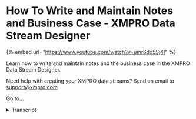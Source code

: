 # How To Write and Maintain Notes and Business Case - XMPRO Data Stream Designer
{% embed url="https://www.youtube.com/watch?v=umr6do5Sj4I" %}



Learn how to write and maintain notes and the business case in the XMPRO Data Stream Designer. 

Need help with creating your XMPRO data streams? Send an email to support@xmpro.com 

Go to...
<details>
<summary>Transcript</summary>Learn how to write and maintain notes and the business case in the XMPRO Data Stream Designer. 

Need help with creating your XMPRO data streams? Send an email to support@xmpro.com 

Go to...
welcome to another training video from

XM pro today we will be looking at how

to write and maintain notes and business

case notes can be found in the command

bar of your use case notes are used for

recording technical information about

the use case that you want to document

for when somebody comes into the use

case and wants to know something

technical about it in the future there

is an HTML editor here so you can enter

any notes that you need you can change

the font size you can add images links

videos business case on the other hand

is used to help organizations identify

why they are using this use case or

application they are typically written

before you start to create the use case

and they quantify the financial impact

and establish a baseline of the use case

so when you or someone else comes back

later to the use case and asks what is

this thing they can see oh yes this is

why we did it and this is the value

gained from it so business process

relates to the larger business process

in your organization for instance

predictive maintenance for a vision

inspection system the expected return on

income is pretty self-explanatory how

quickly will you get the money back that

you spent on this the business case is

the high level reason why you are

creating this use case so quality

monitoring for the visual inspection

system the type of value created can be

selected from this list we have improved

asset performance increased revenue

reduced costs reduced risk improved

customer service and for this case it

would be reduced costs and currency is

the currency that you are working with

the economic value add for annum is what

is the expected value you are going to

get out of this so for example three

million dollars

oops the NPV or net present value can be

calculated from a financial calculator

and if your accountants are interested

in this then they can they can give you

a number for this for example two

million four hundred thousand and the

business case text is a larger area for

you to define your business case so I've

got something here arrow six to improve

production and the vision inspection

system captures defects and every 1%

increase in first-pass yield delivers

five hundred thousand annual cost

savings and the potential savings for

this financial year is three million

dollars so you would save this and then

you would create your use case and then

in six months maybe there's a new

manager and they want to know why this

way this use case was created so you can

go back into the business case and you

can say this was created because we

wanted to add quality monitoring with

the vision inspection system and we

spent 2.4 million upfront and the

economic value add was three million

dollars and this is why we did it this

has been how to write and maintain notes

and business case
</details>